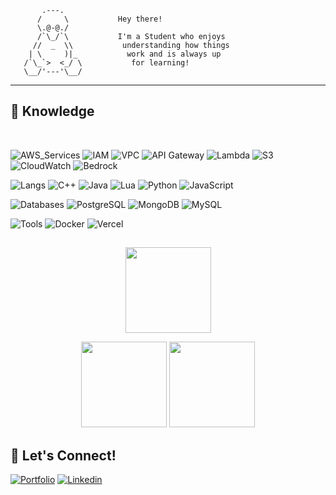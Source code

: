 <!--```cpp
#include <iostream>
#include <string>

int main() {
    std::string role = "Student";
    
    std::cout << "Hey there! I'm a " << role 
        << " who enjoys understanding how things work and is always up for learning!" << std::endl;

    return 0;
}
```-->
```
       .---.            
      /     \           Hey there!
      \.@-@./           
      /`\_/`\           I'm a Student who enjoys
     //  _  \\           understanding how things
    | \     )|_           work and is always up
   /`\_`>  <_/ \           for learning!
   \__/'---'\__/        
```
---
## 🧠 Knowledge
<br>

![AWS_Services](https://img.shields.io/badge/AWS_Services-4d4d4d?)
![IAM](https://img.shields.io/badge/IAM-informational?color=2b4f78)
![VPC](https://img.shields.io/badge/VPC-informational?color=2b4f78)
![API Gateway](https://img.shields.io/badge/API_Gateway-informational?color=2b4f78)
![Lambda](https://img.shields.io/badge/Lambda-informational?color=2b4f78)
![S3](https://img.shields.io/badge/S3-informational?color=2b4f78)
![CloudWatch](https://img.shields.io/badge/CloudWatch-informational?color=2b4f78)
![Bedrock](https://img.shields.io/badge/Bedrock-informational?color=2b4f78)

![Langs](https://img.shields.io/badge/Languages-4d4d4d?)
![C++](https://img.shields.io/badge/C++-blue?logo=cplusplus&logoColor=d3d3d3&color=2b4f78)
![Java](https://img.shields.io/badge/Java-blue?logo=openjdk&logoColor=d3d3d3&color=2b4f78)
![Lua](https://img.shields.io/badge/Lua-blue?logo=lua&logoColor=d3d3d3&color=2b4f78)
![Python](https://img.shields.io/badge/Python-blue?logo=python&logoColor=d3d3d3&color=2b4f78)
![JavaScript](https://img.shields.io/badge/JavaScript-blue?logo=javascript&logoColor=d3d3d3&color=2b4f78)

![Databases](https://img.shields.io/badge/Databases-4d4d4d?)
![PostgreSQL](https://img.shields.io/badge/PostgreSQL-informational?logo=postgresql&logoColor=d3d3d3&color=2b4f78)
![MongoDB](https://img.shields.io/badge/MongoDB-informational?logo=mongodb&logoColor=d3d3d3&color=2b4f78)
![MySQL](https://img.shields.io/badge/MySQL-informational?logo=mysql&logoColor=d3d3d3&color=2b4f78)

![Tools](https://img.shields.io/badge/Tools-4d4d4d?)
![Docker](https://img.shields.io/badge/Docker-informational?logo=docker&logoColor=d3d3d3&color=2b4f78)
![Vercel](https://img.shields.io/badge/Vercel-informational?logo=vercel&logoColor=d3d3d3&color=2b4f78)

## 

<p align="center">
    <img height="137px" src="https://github-readme-streak-stats.herokuapp.com/?user=Clebers0n&hide_border=true&mode=weekly&theme=github_dark_blue" />
</p>
<p align="center">
    <img height="137px" src="https://github-readme-stats.vercel.app/api?username=Clebers0n&hide_title=true&hide_border=true&show_icons=true&include_all_commits=true&count_private=true&line_height=21&theme=github_dark" /> <img height="137px" src="https://github-readme-stats.vercel.app/api/top-langs/?username=Clebers0n&hide=html&hide_title=false&hide_border=true&layout=compact&langs_count=8&theme=github_dark" />
</p>

## 💬 Let's Connect!

[![Portfolio](https://img.shields.io/badge/Portfolio-3d3d3d?style=for-the-badge)]()
[![Linkedin](https://img.shields.io/badge/Linkedin-0A66C2?style=for-the-badge)](https://www.linkedin.com/in/cleberson-frança-7182912b9)

<!--
```
                  ⠀⠀⠀⠀⠀⠀⠀⠀⠀⠀⠀⠀⠀⠀⠀⠀⠀⠈⠀⠀⠀⠀⠀⠀⠀⠀⠀⠀⠀⠀⠀⠀⠀⠀⠀⠀⠈⠀⠀⣀⠀⠀⠀⠀⠀⠀⠀⠀⠀⠀⠀ 
                  ⠀⠀⠀⠀⠀⠀⠀⠀⡀⠀⠀⠀⠀⠀⠀⠀⠀⠀⠀⠀⠳⠃⠀⠀⠀⠀⠀⠀⠀⠀⠀⠀                    
                  ⠀⠀⠀⠀⠀⠀⣀⡴⢧⣀⠀⠀⣀⣠⠤⠤⠤⠤⣄⣀⠀⠀⠀⠀⠀⠀⠀⠀⠀⠀⠀⠀                    
                  ⠀⠀⠀⠀⠀⠀⠀⠘⠏⢀⡴⠊⠁⠀⠀⠀⠀⠀⠀⠈⠙⠦⡀⠀⠀⠀⠀⠀⠀⠀⠀⠀                           .---.
                  ⠀⠀⠀⠀⠀⠀⠀⠀⣰⠋⠀⠀⠀⠀⠀⠀⠀⠀⠀⠀⠀⠀⠘⢶⣶⣒⣶⠦⣤⣀⠀⠀                          /     \
                  ⠀⠀⠀⠀⠀⠀⢀⣰⠃⠀⠀⠀⠀⠀⠀⠀⠀⠀⠀⠀⠀⠀⠀⠈⣟⠲⡌⠙⢦⠈⢧⠀                          \.@-@./
                  ⠀⠀⠀⣠⢴⡾⢟⣿⠀⠀⠀⠀⠀⠀⠀⠀⠀⠀⠀⠀⠀⠀⠀⠀⣸⡴⢃⡠⠋⣠⠋⠀                          /`\_/`\
                  ⠐⠀⠞⣱⠋⢰⠁⢿⠀⠀⠀⠀⠀⠀⠀⠀⠀⠀⠀⣀⣠⠤⢖⣋⡥⢖⣫⠔⠋⠀⠀⠀                        //  _  \\
                  ⠈⠠⡀⠹⢤⣈⣙⠚⠶⠤⠤⠤⠴⠶⣒⣒⣚⣩⠭⢵⣒⣻⠭⢖⠏⠁⢀⣀⠀⠀⠀⠀                     | \     )|_
                  ⠠⠀⠈⠓⠒⠦⠭⠭⠭⣭⠭⠭⠭⠭⠿⠓⠒⠛⠉⠉⠀⠀⣠⠏⠀⠀⠘⠞⠀⠀⠀⠀                     /`\_`>  <_/ \
                  ⠀⠀⠀⠀⠀⠀⠀⠀⠀⠈⠓⢤⣀⠀⠀⠀⠀⠀⠀⣀⡤⠞⠁⠀⣰⣆⠀⠀⠀⠀⠀⠀                       \__/'---'\__/
                  ⠀⠀⠀⠀⠀⠘⠿⠀⠀⠀⠀⠀⠈⠉⠙⠒⠒⠛⠉⠁⠀⠀⠀⠉⢳⡞⠉⠀⠀⠀⠀⠀                    
```
```
                                                                                   .---.
                                                                                  /     \
                                                                                  \.@-@./
                                                                                  /`\_/`\
                                                                                 //  _  \\
                                                                                | \     )|_
                                                                               /`\_`>  <_/ \
                                                                               \__/'---'\__/
```
-->
